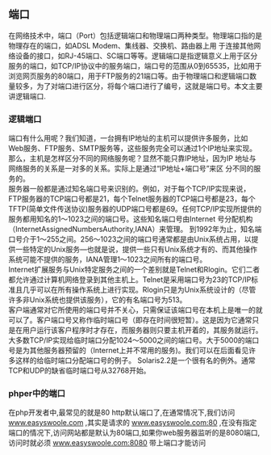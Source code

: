 ## 端口
在网络技术中，端口（Port）包括逻辑端口和物理端口两种类型。物理端口指的是物理存在的端口，如ADSL Modem、集线器、交换机、路由器上用 于连接其他网络设备的接口，如RJ-45端口、SC端口等等。逻辑端口是指逻辑意义上用于区分服务的端口，如TCP/IP协议中的服务端口，端口号的范围从0到65535，比如用于浏览网页服务的80端口，用于FTP服务的21端口等。由于物理端口和逻辑端口数量较多，为了对端口进行区分，将每个端口进行了编号，这就是端口号。本文主要讲逻辑端口.

### 逻辑端口

端口有什么用呢？我们知道，一台拥有IP地址的主机可以提供许多服务，比如Web服务、FTP服务、SMTP服务等，这些服务完全可以通过1个IP地址来实现。那么，主机是怎样区分不同的网络服务呢？显然不能只靠IP地址，因为IP 地址与网络服务的关系是一对多的关系。实际上是通过“IP地址+端口号”来区 分不同的服务的。  
服务器一般都是通过知名端口号来识别的。例如，对于每个TCP/IP实现来说，FTP服务器的TCP端口号都是21，每个Telnet服务器的TCP端口号都是23，每个TFTP(简单文件传送协议)服务器的UDP端口号都是69。任何TCP/IP实现所提供的服务都用知名的1～1023之间的端口号。这些知名端口号由Internet  号分配机构（InternetAssignedNumbersAuthority,IANA）来管理。
到1992年为止，知名端口号介于1～255之间。256～1023之间的端口号通常都是由Unix系统占用，以提供一些特定的Unix服务—也就是说，提供一些只有Unix系统才有的、而其他操作系统可能不提供的服务，IANA管理1～1023之间所有的端口号。  
Internet扩展服务与Unix特定服务之间的一个差别就是Telnet和Rlogin。它们二者都允许通过计算机网络登录到其他主机上。Telnet是采用端口号为23的TCP/IP标准且几乎可以在所有操作系统上进行实现。Rlogin只是为Unix系统设计的（尽管许多非Unix系统也提供该服务），它的有名端口号为513。  
客户端通常对它所使用的端口号并不关心，只需保证该端口号在本机上是唯一的就可以了。客户端口号又称作临时端口号（即存在时间很短暂）。这是因为它通常只是在用户运行该客户程序时才存在，而服务器则只要主机开着的，其服务就运行。  
大多数TCP/IP实现给临时端口分配1024～5000之间的端口号。大于5000的端口号是为其他服务器预留的（Internet上并不常用的服务)。我们可以在后面看见许多这样的给临时端口分配端口号的例子。
Solaris2.2是一个很有名的例外。通常TCP和UDP的缺省临时端口号从32768开始。  


### phper中的端口
在php开发者中,最常见的就是80 http默认端口了,在通常情况下,我们访问  www.easyswoole.com  ,其实是请求的  www.easyswoole.com:80  ,在没有指定端口的情况下,访问网站都是默认为80端口,如果你web服务器监听的是8080端口,访问时就必须  www.easyswoole.com:8080  带上端口才能访问  